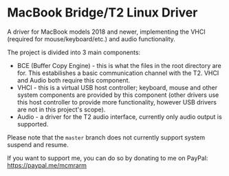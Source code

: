 # MacBook Bridge/T2 Linux Driver
A driver for MacBook models 2018 and newer, implementing the VHCI (required for mouse/keyboard/etc.) and audio functionality.

The project is divided into 3 main components:
- BCE (Buffer Copy Engine) - this is what the files in the root directory are for. This estabilishes a basic communication channel with the T2. VHCI and Audio both require this component.
- VHCI - this is a virtual USB host controller; keyboard, mouse and other system components are provided by this component (other drivers use this host controller to provide more functionality, however USB drivers are not in this project's scope).
- Audio - a driver for the T2 audio interface, currently only audio output is supported.

Please note that the `master` branch does not currently support system suspend and resume.

If you want to support me, you can do so by donating to me on PayPal: https://paypal.me/mcmrarm
